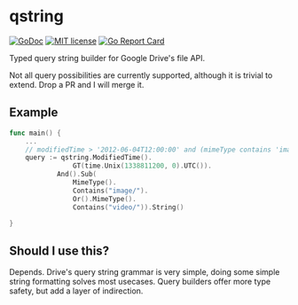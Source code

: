 # qstring

[![GoDoc](https://godoc.org/godoc.org/github.com/KaiserKarel/qstring?status.svg)](https://godoc.org/github.com/KaiserKarel/qstring)
[![MIT license](http://img.shields.io/badge/license-MIT-brightgreen.svg)](http://opensource.org/licenses/MIT)
[![Go Report Card](https://goreportcard.com/badge/github.com/kaiserkarel/qstring)](https://goreportcard.com/report/github.com/kaiserkarel/qstring)

Typed query string builder for Google Drive's file API.

Not all query possibilities are currently supported, although it is trivial to extend. Drop a PR and I will merge it.

## Example 

```go 
func main() {
    ...
    // modifiedTime > '2012-06-04T12:00:00' and (mimeType contains 'image/' or mimeType contains 'video/')
    query := qstring.ModifiedTime().
                GT(time.Unix(1338811200, 0).UTC()).
            And().Sub(
                MimeType().
                Contains("image/").
                Or().MimeType().
                Contains("video/")).String()    

}
```

## Should I use this?

Depends. Drive's query string grammar is very simple, doing some simple string formatting solves 
most usecases. Query builders offer more type safety, but add a layer of indirection.
